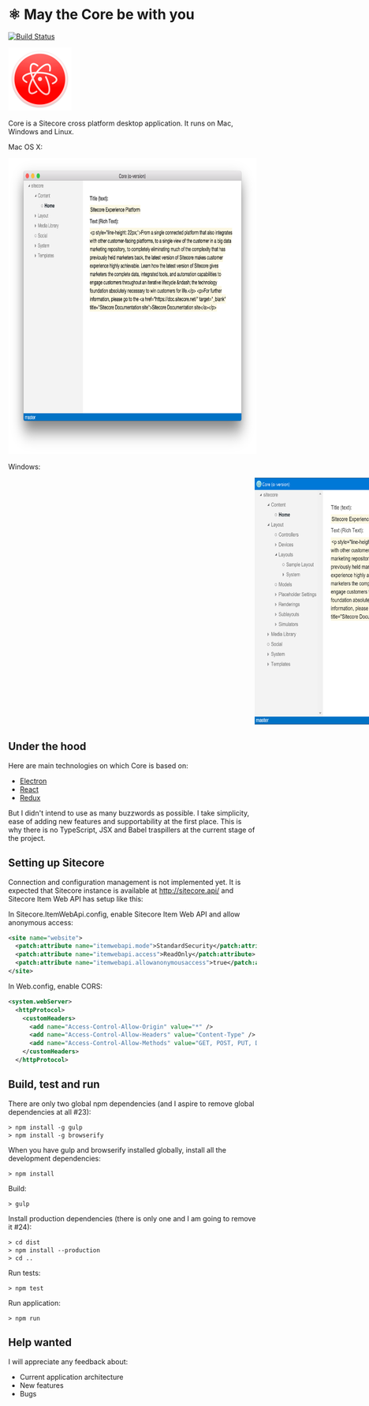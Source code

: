 # ⚛ May the Core be with you

[![Build Status](https://travis-ci.org/romaklimenko/core.svg?branch=master)](https://travis-ci.org/romaklimenko/core)

<img src="https://raw.githubusercontent.com/romaklimenko/core/master/img/core.png" height="128" width="128" />

Core is a Sitecore cross platform desktop application. It runs on Mac, Windows and Linux.

Mac OS X:

<img src="https://raw.githubusercontent.com/romaklimenko/core/master/img/screenshot-mac.png" height="600" />

Windows:

<img src="https://raw.githubusercontent.com/romaklimenko/core/master/img/screenshot-win.png" height="500" style="margin-left:500px;" />

## Under the hood

Here are main technologies on which Core is based on:
 * [Electron](http://electron.atom.io/)
 * [React](https://facebook.github.io/react/)
 * [Redux](http://redux.js.org/)
 
But I didn't intend to use as many buzzwords as possible. I take simplicity, ease of adding new features and supportability at the first place. This is why there is no TypeScript, JSX and Babel traspillers at the current stage of the project.
 

## Setting up Sitecore

Connection and configuration management is not implemented yet. It is expected that Sitecore instance is available at http://sitecore.api/ and Sitecore Item Web API has setup like this:

In Sitecore.ItemWebApi.config, enable Sitecore Item Web API and allow anonymous access:
```xml
<site name="website">
  <patch:attribute name="itemwebapi.mode">StandardSecurity</patch:attribute>
  <patch:attribute name="itemwebapi.access">ReadOnly</patch:attribute>
  <patch:attribute name="itemwebapi.allowanonymousaccess">true</patch:attribute>
</site>
```

In Web.config, enable CORS:
```xml
<system.webServer>
  <httpProtocol>
    <customHeaders>
      <add name="Access-Control-Allow-Origin" value="*" />
      <add name="Access-Control-Allow-Headers" value="Content-Type" />
      <add name="Access-Control-Allow-Methods" value="GET, POST, PUT, DELETE, OPTIONS" />
    </customHeaders>
  </httpProtocol>
```


## Build, test and run

There are only two global npm dependencies (and I aspire to remove global dependencies at all #23):
```
> npm install -g gulp
> npm install -g browserify
```

When you have gulp and browserify installed globally, install all the development dependencies:
```
> npm install
```

Build:
``` 
> gulp
```

Install production dependencies (there is only one and I am going to remove it #24):
```
> cd dist
> npm install --production
> cd ..
```

Run tests:
```
> npm test
```

Run application:
```
> npm run
```

## Help wanted

I will appreciate any feedback about:
* Current application architecture
* New features
* Bugs
